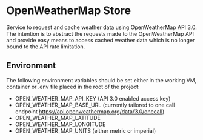 # OpenWeatherMap Store
Service to request and cache weather data using OpenWeatherMap API 3.0. The intention is to abstract the requests made
to the OpenWeatherMap API and provide easy means to access cached weather data which is no longer bound to the API rate
limitation.

## Environment
The following environment variables should be set either in the working VM, container or .env file placed in the root of
the project:

- OPEN_WEATHER_MAP_API_KEY (API 3.0 enabled access key)
- OPEN_WEATHER_MAP_BASE_URL (currently tailored to one call endpoint https://api.openweathermap.org/data/3.0/onecall)
- OPEN_WEATHER_MAP_LATITUDE
- OPEN_WEATHER_MAP_LONGITUDE
- OPEN_WEATHER_MAP_UNITS (either metric or imperial)
